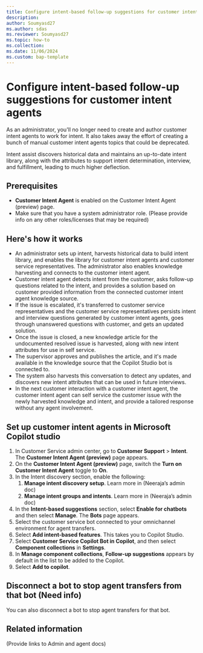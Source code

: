 ```yaml
---
title: Configure intent-based follow-up suggestions for customer intent agents
description:
author: Soumyasd27
ms.author: sdas
ms.reviewer: Soumyasd27
ms.topic: how-to
ms.collection:
ms.date: 11/06/2024
ms.custom: bap-template
---
```



# Configure intent-based follow-up suggestions for customer intent agents

As an administrator, you'll no longer need to create and author customer intent agents to work for intent. It also takes away the effort of creating a bunch of manual customer intent agents topics that could be deprecated.

Intent assist discovers historical data and maintains an up-to-date intent library, along with the attributes to support intent determination, interview, and fulfillment, leading to much higher deflection.

## Prerequisites

- **Customer Intent Agent** is enabled on the Customer Intent Agent (preview) page.
- Make sure that you have a system administrator role. (Please provide info on any other roles/licenses that may be required)

## Here's how it works

- An administrator sets up intent, harvests historical data to build intent library, and enables the library for customer intent agents and customer service representatives. The administrator also enables knowledge harvesting and connects to the customer intent agent.
- Customer intent agent detects intent from the customer, asks follow-up questions related to the intent, and provides a solution based on customer provided information from the connected customer intent agent knowledge source.
- If the issue is escalated, it's transferred to customer service representatives and the customer service representatives persists intent and interview questions generated by customer intent agents, goes through unanswered questions with customer, and gets an updated solution.
- Once the issue is closed, a new knowledge article for the undocumented resolved issue is harvested, along with new intent attributes for use in self service.
- The supervisor approves and publishes the article, and it's made available in the knowledge source that the Copilot Studio bot is connected to.
- The system also harvests this conversation to detect any updates, and discovers new intent attributes that can be used in future interviews.
- In the next customer interaction with a customer intent agent, the customer intent agent can self service the customer issue with the newly harvested knowledge and intent, and provide a tailored response without any agent involvement.

## Set up customer intent agents in Microsoft Copilot studio

1.	In Customer Service admin center, go to **Customer Support** > **Intent**. The **Customer Intent Agent (preview)** page appears.
1.	On the **Customer Intent Agent (preview)** page, switch the **Turn on Customer Intent Agent** toggle to **On**.
1.	In the Intent discovery section, enable the following:
    1.	**Manage intent discovery setup**. Learn more in (Neeraja’s admin doc)
    1.	**Manage intent groups and intents**. Learn more in (Neeraja’s admin doc)	
1.	In the **Intent-based suggestions** section, select **Enable for chatbots** and then select **Manage**. The **Bots** page appears.
1.	Select the customer service bot connected to your omnichannel environment for agent transfers.
1.	Select **Add intent-based features**. This takes you to Copilot Studio.
1.	Select **Customer Service Copilot Bot in Copilot**, and then select **Component collections** in **Settings**.
1.	In **Manage component collections**, **Follow-up suggestions** appears by default in the list to be added to the Copilot.
1.	Select **Add to copilot**. 

## Disconnect a bot to stop agent transfers from that bot (Need info)

You can also disconnect a bot to stop agent transfers for that bot.

## Related information

(Provide links to Admin and agent docs)
